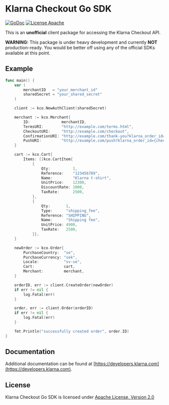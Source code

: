# Klarna Checkout Go SDK

[![GoDoc](https://img.shields.io/badge/godoc-reference-blue.svg?style=flat)](https://godoc.org/github.com/marcusolsson/exp/kco-go)
[![License Apache](https://img.shields.io/badge/license-apache-lightgrey.svg?style=flat)](LICENSE)

This is an __unofficial__ client package for accessing the Klarna Checkout API.

__WARNING:__ This package is under heavy development and currently __NOT__ production-ready. You would be better off using any of the official SDKs available at this point.

## Example

```go
func main() {
	var (
		merchantID   = "your_merchant_id"
		sharedSecret = "your_shared_secret"
	)

	client := kco.NewAuthClient(sharedSecret)

	merchant := kco.Merchant{
		ID:              merchantID,
		TermsURI:        "http://example.com/terms.html",
		CheckoutURI:     "http://example.com/checkout",
		ConfirmationURI: "http://example.com/thank-you?klarna_order_id={checkout.order.id}",
		PushURI:         "http://example.com/push?klarna_order_id={checkout.order.id}",
	}

	cart := kco.Cart{
		Items: []kco.CartItem{
			{
				Qty:          1,
				Reference:    "123456789",
				Name:         "Klarna t-shirt",
				UnitPrice:    12300,
				DiscountRate: 1000,
				TaxRate:      2500,
			},
			{
				Qty:       1,
				Type:      "shipping_fee",
				Reference: "SHIPPING",
				Name:      "Shipping fee",
				UnitPrice: 4900,
				TaxRate:   2500,
			}},
	}

	newOrder := kco.Order{
		PurchaseCountry:  "se",
		PurchaseCurrency: "sek",
		Locale:           "sv-se",
		Cart:             cart,
		Merchant:         merchant,
	}

	orderID, err := client.CreateOrder(newOrder)
	if err != nil {
		log.Fatal(err)
	}

	order, err := client.Order(orderID)
	if err != nil {
		log.Fatal(err)
	}

	fmt.Println("successfully created order", order.ID)
}
```

## Documentation

Additional documentation can be found at [https://developers.klarna.com](https://developers.klarna.com).

## License

Klarna Checkout Go SDK is licensed under [Apache License, Version 2.0](LICENSE)
